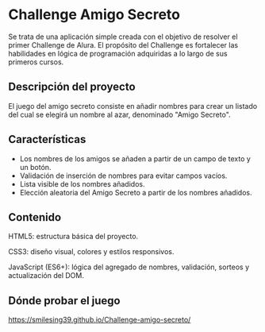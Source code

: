 # Challenge Amigo Secreto

Se trata de una aplicación simple creada con el objetivo de resolver el primer Challenge de Alura. El propósito del Challenge es fortalecer las habilidades en lógica de programación adquiridas a lo largo de sus primeros cursos.

## Descripción del proyecto

El juego del amigo secreto consiste en añadir nombres para crear un listado del cual se elegirá un nombre al azar, denominado "Amigo Secreto".

## Características

- Los nombres de los amigos se añaden a partir de un campo de texto y un botón.
- Validación de inserción de nombres para evitar campos vacíos.
- Lista visible de los nombres añadidos.
- Elección aleatoria del Amigo Secreto a partir de los nombres añadidos.

## Contenido

HTML5: estructura básica del proyecto.

CSS3: diseño visual, colores y estilos responsivos.

JavaScript (ES6+): lógica del agregado de nombres, validación, sorteos y actualización del DOM.

## Dónde probar el juego

https://smilesing39.github.io/Challenge-amigo-secreto/
